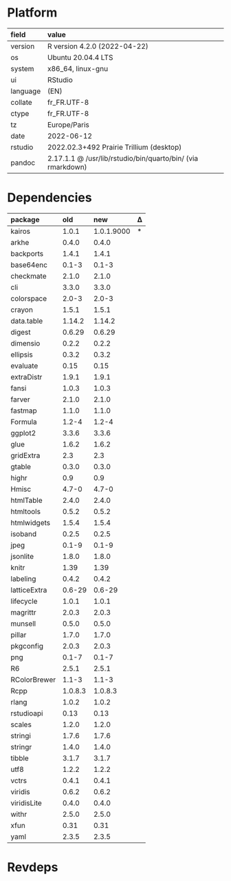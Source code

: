 # Platform

|field    |value                                                       |
|:--------|:-----------------------------------------------------------|
|version  |R version 4.2.0 (2022-04-22)                                |
|os       |Ubuntu 20.04.4 LTS                                          |
|system   |x86_64, linux-gnu                                           |
|ui       |RStudio                                                     |
|language |(EN)                                                        |
|collate  |fr_FR.UTF-8                                                 |
|ctype    |fr_FR.UTF-8                                                 |
|tz       |Europe/Paris                                                |
|date     |2022-06-12                                                  |
|rstudio  |2022.02.3+492 Prairie Trillium (desktop)                    |
|pandoc   |2.17.1.1 @ /usr/lib/rstudio/bin/quarto/bin/ (via rmarkdown) |

# Dependencies

|package      |old     |new        |Δ  |
|:------------|:-------|:----------|:--|
|kairos       |1.0.1   |1.0.1.9000 |*  |
|arkhe        |0.4.0   |0.4.0      |   |
|backports    |1.4.1   |1.4.1      |   |
|base64enc    |0.1-3   |0.1-3      |   |
|checkmate    |2.1.0   |2.1.0      |   |
|cli          |3.3.0   |3.3.0      |   |
|colorspace   |2.0-3   |2.0-3      |   |
|crayon       |1.5.1   |1.5.1      |   |
|data.table   |1.14.2  |1.14.2     |   |
|digest       |0.6.29  |0.6.29     |   |
|dimensio     |0.2.2   |0.2.2      |   |
|ellipsis     |0.3.2   |0.3.2      |   |
|evaluate     |0.15    |0.15       |   |
|extraDistr   |1.9.1   |1.9.1      |   |
|fansi        |1.0.3   |1.0.3      |   |
|farver       |2.1.0   |2.1.0      |   |
|fastmap      |1.1.0   |1.1.0      |   |
|Formula      |1.2-4   |1.2-4      |   |
|ggplot2      |3.3.6   |3.3.6      |   |
|glue         |1.6.2   |1.6.2      |   |
|gridExtra    |2.3     |2.3        |   |
|gtable       |0.3.0   |0.3.0      |   |
|highr        |0.9     |0.9        |   |
|Hmisc        |4.7-0   |4.7-0      |   |
|htmlTable    |2.4.0   |2.4.0      |   |
|htmltools    |0.5.2   |0.5.2      |   |
|htmlwidgets  |1.5.4   |1.5.4      |   |
|isoband      |0.2.5   |0.2.5      |   |
|jpeg         |0.1-9   |0.1-9      |   |
|jsonlite     |1.8.0   |1.8.0      |   |
|knitr        |1.39    |1.39       |   |
|labeling     |0.4.2   |0.4.2      |   |
|latticeExtra |0.6-29  |0.6-29     |   |
|lifecycle    |1.0.1   |1.0.1      |   |
|magrittr     |2.0.3   |2.0.3      |   |
|munsell      |0.5.0   |0.5.0      |   |
|pillar       |1.7.0   |1.7.0      |   |
|pkgconfig    |2.0.3   |2.0.3      |   |
|png          |0.1-7   |0.1-7      |   |
|R6           |2.5.1   |2.5.1      |   |
|RColorBrewer |1.1-3   |1.1-3      |   |
|Rcpp         |1.0.8.3 |1.0.8.3    |   |
|rlang        |1.0.2   |1.0.2      |   |
|rstudioapi   |0.13    |0.13       |   |
|scales       |1.2.0   |1.2.0      |   |
|stringi      |1.7.6   |1.7.6      |   |
|stringr      |1.4.0   |1.4.0      |   |
|tibble       |3.1.7   |3.1.7      |   |
|utf8         |1.2.2   |1.2.2      |   |
|vctrs        |0.4.1   |0.4.1      |   |
|viridis      |0.6.2   |0.6.2      |   |
|viridisLite  |0.4.0   |0.4.0      |   |
|withr        |2.5.0   |2.5.0      |   |
|xfun         |0.31    |0.31       |   |
|yaml         |2.3.5   |2.3.5      |   |

# Revdeps

